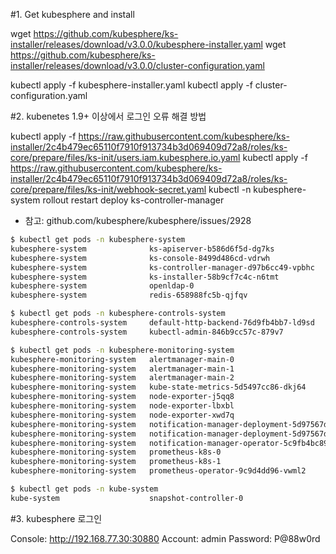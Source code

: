 #1. Get kubesphere and install

wget https://github.com/kubesphere/ks-installer/releases/download/v3.0.0/kubesphere-installer.yaml
wget https://github.com/kubesphere/ks-installer/releases/download/v3.0.0/cluster-configuration.yaml

kubectl apply -f kubesphere-installer.yaml
kubectl apply -f cluster-configuration.yaml

#2. kubenetes 1.9+ 이상에서 로그인 오류 해결 방법

kubectl apply -f https://raw.githubusercontent.com/kubesphere/ks-installer/2c4b479ec65110f7910f913734b3d069409d72a8/roles/ks-core/prepare/files/ks-init/users.iam.kubesphere.io.yaml
kubectl apply -f https://raw.githubusercontent.com/kubesphere/ks-installer/2c4b479ec65110f7910f913734b3d069409d72a8/roles/ks-core/prepare/files/ks-init/webhook-secret.yaml
kubectl -n kubesphere-system rollout restart deploy ks-controller-manager


* 참고: github.com/kubesphere/kubesphere/issues/2928

```bash
$ kubectl get pods -n kubesphere-system
kubesphere-system              ks-apiserver-b586d6f5d-dg7ks                            1/1     Running   2          84m
kubesphere-system              ks-console-8499d486cd-vdrwh                             1/1     Running   1          3h3m
kubesphere-system              ks-controller-manager-d97b6cc49-vpbhc                   1/1     Running   3          84m
kubesphere-system              ks-installer-58b9cf7c4c-n6tmt                           1/1     Running   0          3h6m
kubesphere-system              openldap-0                                              1/1     Running   1          3h3m
kubesphere-system              redis-658988fc5b-qjfqv                                  1/1     Running   1          3h3m

$ kubectl get pods -n kubesphere-controls-system
kubesphere-controls-system     default-http-backend-76d9fb4bb7-ld9sd                   1/1     Running   0          3h3m
kubesphere-controls-system     kubectl-admin-846b9cc57c-879v7                          1/1     Running   0          3h1m

$ kubectl get pods -n kubesphere-monitoring-system
kubesphere-monitoring-system   alertmanager-main-0                                     2/2     Running   0          3h2m
kubesphere-monitoring-system   alertmanager-main-1                                     2/2     Running   0          3h2m
kubesphere-monitoring-system   alertmanager-main-2                                     2/2     Running   2          3h2m
kubesphere-monitoring-system   kube-state-metrics-5d5497cc86-dkj64                     3/3     Running   0          3h2m
kubesphere-monitoring-system   node-exporter-j5qq8                                     2/2     Running   0          3h2m
kubesphere-monitoring-system   node-exporter-lbxbl                                     2/2     Running   0          3h2m
kubesphere-monitoring-system   node-exporter-xwd7q                                     2/2     Running   2          3h2m
kubesphere-monitoring-system   notification-manager-deployment-5d97567d97-gbgjr        1/1     Running   0          3h1m
kubesphere-monitoring-system   notification-manager-deployment-5d97567d97-k2h4w        1/1     Running   0          3h1m
kubesphere-monitoring-system   notification-manager-operator-5c9fb4bc89-mxfmm          2/2     Running   5          3h2m
kubesphere-monitoring-system   prometheus-k8s-0                                        3/3     Running   1          3h2m
kubesphere-monitoring-system   prometheus-k8s-1                                        3/3     Running   1          3h2m
kubesphere-monitoring-system   prometheus-operator-9c9d4dd96-vwml2                     2/2     Running   0          3h2m

$ kubectl get pods -n kube-system
kube-system                    snapshot-controller-0                                   1/1     Running   0          3h3m
```

#3. kubesphere 로그인

Console: http://192.168.77.30:30880
Account: admin
Password: P@88w0rd